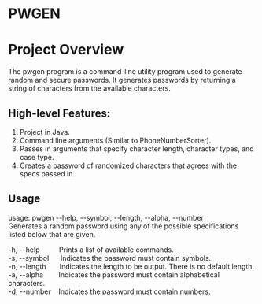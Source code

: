# PWGEN
# Project Overview

The pwgen program is a command-line utility program used to generate random and secure passwords. 
It generates passwords by returning a string of characters from the available characters.

## High-level Features:

1. Project in Java. 
2. Command line arguments (Similar to PhoneNumberSorter).
3. Passes in arguments that specify character length, character types, and case type. 
4. Creates a password of randomized characters that agrees with the specs passed in.

## Usage
usage: pwgen --help, --symbol, --length, --alpha, --number <br>
Generates a random password using any of the possible specifications listed below that are given. 

-h, --help&nbsp;&nbsp;&nbsp;&nbsp;&nbsp;&nbsp;&nbsp;&nbsp;&nbsp;&nbsp;Prints a list of available commands. <br>
-s, --symbol&nbsp;&nbsp;&nbsp;&nbsp;&nbsp;&nbsp;Indicates the password must contain symbols. <br>
-n, --length&nbsp;&nbsp;&nbsp;&nbsp;&nbsp;&nbsp;&nbsp;Indicates the length to be output. There is no default length. <br>
-a, --alpha&nbsp;&nbsp;&nbsp;&nbsp;&nbsp;&nbsp;&nbsp;&nbsp;Indicates the password must contain alphabetical characters. <br>
-d, --number&nbsp;&nbsp;&nbsp;&nbsp;Indicates the password must contain numbers. <br>
